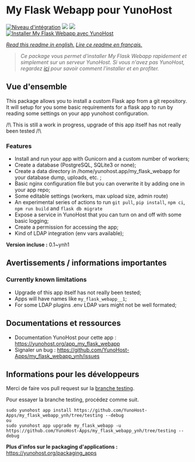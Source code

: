 # My Flask Webapp pour YunoHost

[![Niveau d'intégration](https://dash.yunohost.org/integration/my_flask_webapp.svg)](https://dash.yunohost.org/appci/app/my_flask_webapp) ![](https://ci-apps.yunohost.org/ci/badges/my_flask_webapp.status.svg) ![](https://ci-apps.yunohost.org/ci/badges/my_flask_webapp.maintain.svg)  
[![Installer My Flask Webapp avec YunoHost](https://install-app.yunohost.org/install-with-yunohost.svg)](https://install-app.yunohost.org/?app=my_flask_webapp)

*[Read this readme in english.](./README.md)*
*[Lire ce readme en français.](./README_fr.md)*

> *Ce package vous permet d'installer My Flask Webapp rapidement et simplement sur un serveur YunoHost.
Si vous n'avez pas YunoHost, regardez [ici](https://yunohost.org/#/install) pour savoir comment l'installer et en profiter.*

## Vue d'ensemble

This package allows you to install a custom Flask app from a git repository.  
It will setup for you some basic requirements for a flask app to run by reading some settings on your app yunohost configuration.

/!\\ This is still a work in progress, upgrade of this app itself has not really been tested /!\\

### Features

- Install and run your app with Gunicorn and a custom number of workers;
- Create a database (PostgreSQL, SQLite3 or none);
- Create a data directory in /home/yunohost.app/my_flask_webapp for your database dump, uploads, etc. ;
- Basic nginx configuration file but you can overwrite it by adding one in your app repo;
- Some editable settings (workers, max upload size, admin route)
- An experimental series of actions to run `git pull`, `pip install`, `npm ci`, `npm run build` and `flask db migrate`
- Expose a service in YunoHost that you can turn on and off with some basic logging;
- Create a permission for accessing the app;
- Kind of LDAP integration (env vars available);


**Version incluse :** 0.1~ynh1



## Avertissements / informations importantes

### Currently known limitations

* Upgrade of this app itself has not really been tested;
* Apps will have names like `my_flask_webapp__1`;
* For some LDAP plugins .env LDAP vars might not be well formated;

## Documentations et ressources

* Documentation YunoHost pour cette app : https://yunohost.org/app_my_flask_webapp
* Signaler un bug : https://github.com/YunoHost-Apps/my_flask_webapp_ynh/issues

## Informations pour les développeurs

Merci de faire vos pull request sur la [branche testing](https://github.com/YunoHost-Apps/my_flask_webapp_ynh/tree/testing).

Pour essayer la branche testing, procédez comme suit.
```
sudo yunohost app install https://github.com/YunoHost-Apps/my_flask_webapp_ynh/tree/testing --debug
ou
sudo yunohost app upgrade my_flask_webapp -u https://github.com/YunoHost-Apps/my_flask_webapp_ynh/tree/testing --debug
```

**Plus d'infos sur le packaging d'applications :** https://yunohost.org/packaging_apps